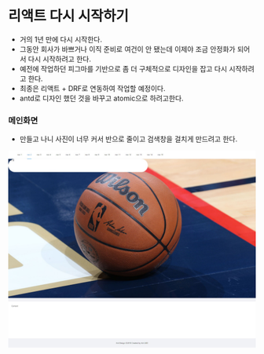 # 리액트 다시 시작하기

- 거의 1년 만에 다시 시작한다.
- 그동안 회사가 바쁘거나 이직 준비로 여건이 안 됐는데 이제야 조금 안정화가 되어서 다시 시작하려고 한다.
- 예전에 작업하던 피그마를 기반으로 좀 더 구체적으로 디자인을 잡고 다시 시작하려고 한다.
- 최종은 리액트 + DRF로 연동하여 작업할 예정이다.
- antd로 디자인 했던 것을 바꾸고 atomic으로 하려고한다. 

### 메인화면

- 만들고 나니 사진이 너무 커서 반으로 줄이고 검색창을 걸치게 만드려고 한다.

![nba_react_01](img/nba_react_01.jpg)